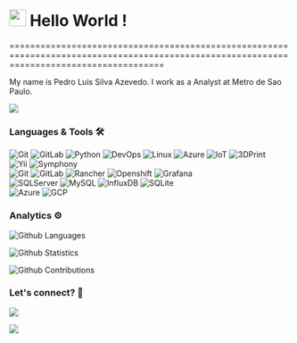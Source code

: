 
<h1><img src="https://emojis.slackmojis.com/emojis/images/1531849430/4246/blob-sunglasses.gif?1531849430" width="30"/> Hello World ! </h1>
==========================================================================================================================================


My name is Pedro Luis Silva Azevedo. I work as a Analyst at Metro de Sao Paulo.

![](http://estruyf-github.azurewebsites.net/api/VisitorHit?user=psilvaazevedo&repo=psilvaazevedo&countColorcountColor)

### Languages & Tools 🛠  
![Git](https://img.shields.io/badge/-Git-05122A?style=flat&color=green)&nbsp;![GitLab](https://img.shields.io/badge/-GitLab-05122A?style=flat&color=green)&nbsp;![Python](https://img.shields.io/badge/-Python-05122A?style=flat&color=green)&nbsp;![DevOps](https://img.shields.io/badge/-DevOps-05122A?style=flat&color=green)&nbsp;![Linux](https://img.shields.io/badge/-Linux-05122A?style=flat&color=green)&nbsp;![Azure](https://img.shields.io/badge/-Azure-05122A?style=flat&color=green)&nbsp;![IoT](https://img.shields.io/badge/-IoT-05122A?style=flat&color=green)&nbsp;![3DPrint](https://img.shields.io/badge/-3DPrint-05122A?style=flat&color=green)&nbsp;  
![Yii](https://img.shields.io/badge/-Yii-05122A?style=flat&color=orange)&nbsp;![Symphony](https://img.shields.io/badge/-Symphony-05122A?style=flat&color=orange)&nbsp;  
![Git](https://img.shields.io/badge/-Git-05122A?style=flat&color=gray)&nbsp;![GitLab](https://img.shields.io/badge/-GitLab-05122A?style=flat&color=gray)&nbsp;![Rancher](https://img.shields.io/badge/-Rancher-05122A?style=flat&color=gray)&nbsp;![Openshift](https://img.shields.io/badge/-Openshift-05122A?style=flat&color=gray)&nbsp;![Grafana](https://img.shields.io/badge/-Grafana-05122A?style=flat&color=gray)&nbsp;  
![SQLServer](https://img.shields.io/badge/-SQLServer-05122A?style=flat&color=yellow)&nbsp;![MySQL](https://img.shields.io/badge/-MySQL-05122A?style=flat&color=yellow)&nbsp;![InfluxDB](https://img.shields.io/badge/-InfluxDB-05122A?style=flat&color=yellow)&nbsp;![SQLite](https://img.shields.io/badge/-SQLite-05122A?style=flat&color=yellow)&nbsp;  
![Azure](https://img.shields.io/badge/-Azure-05122A?style=flat&color=blue)&nbsp;![GCP](https://img.shields.io/badge/-GCP-05122A?style=flat&color=blue)&nbsp;  


### Analytics ⚙️

![Github Languages](https://github-readme-stats.vercel.app/api/top-langs/?username=psilvaazevedo&layout=compact&count_private=true)

![Github Statistics](https://github-readme-stats.vercel.app/api/?username=psilvaazevedo&count_private=true&show_icons=true)

![Github Contributions](https://github-readme-streak-stats.herokuapp.com/?user=psilvaazevedo&hide_border=true)

### Let's connect? 🤝

<p align="left">

<a href="https://www.linkedin.com/in/pedro-luis-silva-azevedo-58973433/"><img src="https://img.shields.io/badge/-LinkedIn-0077B5?style=flat&logo=Linkedin&logoColor=white"/></a>

<a href="https://www.instagram.com/pedrolsazevedo/"><img src="https://img.shields.io/badge/-Instagram-E4405F?style=flat&logo=instagram&logoColor=white"/></a>

</p>
